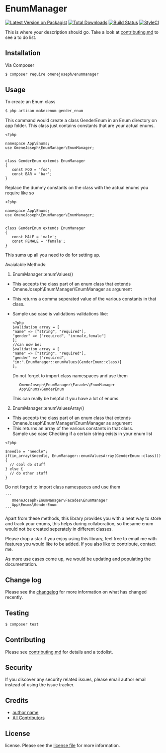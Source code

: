# EnumManager

[![Latest Version on Packagist][ico-version]][link-packagist]
[![Total Downloads][ico-downloads]][link-downloads]
[![Build Status][ico-travis]][link-travis]
[![StyleCI][ico-styleci]][link-styleci]

This is where your description should go. Take a look at [contributing.md](contributing.md) to see a to do list.

## Installation

Via Composer

``` bash
$ composer require omenejoseph/enummanager
```

## Usage
To create an Enum class
``` bash
$ php artisan make:enum gender_enum
```
This command would create a class GenderEnum in an Enum directory on app folder.
This class just contains constants that are your actual enums.
```
<?php

namespace App\Enums;
use OmeneJoseph\EnumManager\EnumManager;


class GenderEnum extends EnumManager
{
   const FOO = 'foo';
   const BAR = 'bar';
}
```
Replace the dummy constants on the class with the actual enums you require like so
```
<?php

namespace App\Enums;
use OmeneJoseph\EnumManager\EnumManager;


class GenderEnum extends EnumManager
{
   const MALE = 'male';
   const FEMALE = 'female';
}
```
This sums up all you need to do for setting up.

Avaialable Methods:
1. EnumManager::enumValues()
  - This accepts the class part of an enum class that extends OmeneJoseph\EnumManager\EnumManager as argument
  - This returns a comma seperated value of the various constants in that class.
  - Sample use case is validations
    validations like:
    ```
    <?php
    $validation_array = [
    "name" => ["string", "required"], 
    "gender" => ["required", "in:male,female"]
    ];
    //can now be:
    $validation_array = [
    "name" => ["string", "required"], 
    "gender" => ["required", "in:".EnumManager::enumValues(GenderEnum::class)]
    ];
    ```
    Do not forget to import class namespaces and use them
    
    ```
       OmeneJoseph\EnumManager\Facades\EnumManager
       App\Enums\GenderEnum
    ```
    This can really be helpful if you have a lot of enums
   
  
2. EnumManager::enumValuesArray()
  - This accepts the class part of an enum class that extends OmeneJoseph\EnumManager\EnumManager as argument
  - This returns an array of the various constants in that class.  
  Sample use case
  Checking if a certain string exists in your enum list
  ```
  <?php 
  
  $needle = "needle";
  if(in_array($needle, EnumManager::enumValuesArray(GenderEnum::class))){
    // cool do stuff
  } else {
    // do other stuff
  }
  ```
  Do not forget to import class namespaces and use them
    
    ```
       OmeneJoseph\EnumManager\Facades\EnumManager
       App\Enums\GenderEnum
    ```
  
Apart from these methods, this library provides you with a neat way to store and track your enums, this helps 
during collaboration, so thesame enum would not be created seperately in different classes.

Please drop a star if you enjoy using this library, feel free to email me with features you would like to be added. 
If you also like to contribute, contact me.

As more use cases come up, we would be updating and populating the documentation.
  
## Change log

Please see the [changelog](changelog.md) for more information on what has changed recently.

## Testing

``` bash
$ composer test
```

## Contributing

Please see [contributing.md](contributing.md) for details and a todolist.

## Security

If you discover any security related issues, please email author email instead of using the issue tracker.

## Credits

- [author name][link-author]
- [All Contributors][link-contributors]

## License

license. Please see the [license file](license.md) for more information.

[ico-version]: https://img.shields.io/packagist/v/omenejoseph/enummanager.svg?style=flat-square
[ico-downloads]: https://img.shields.io/packagist/dt/omenejoseph/enummanager.svg?style=flat-square
[ico-travis]: https://img.shields.io/travis/omenejoseph/enummanager/master.svg?style=flat-square
[ico-styleci]: https://styleci.io/repos/12345678/shield

[link-packagist]: https://packagist.org/packages/omenejoseph/enummanager
[link-downloads]: https://packagist.org/packages/omenejoseph/enummanager
[link-travis]: https://travis-ci.org/omenejoseph/enummanager
[link-styleci]: https://styleci.io/repos/12345678
[link-author]: https://github.com/omenejoseph
[link-contributors]: ../../contributors
